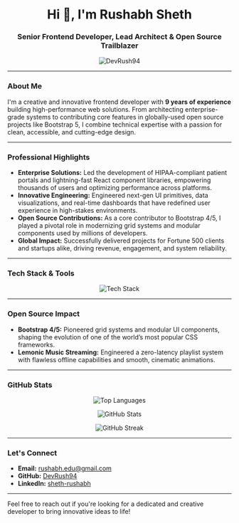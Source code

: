 <h1 align="center">Hi 👋, I'm Rushabh Sheth</h1>
<h3 align="center">Senior Frontend Developer, Lead Architect & Open Source Trailblazer</h3>

<p align="center">
  <img src="https://komarev.com/ghpvc/?username=DevRush94&label=Profile%20views&color=0e75b6&style=flat" alt="DevRush94" />
</p>

---

### About Me
I'm a creative and innovative frontend developer with **9 years of experience** building high-performance web solutions. From architecting enterprise-grade systems to contributing core features in globally-used open source projects like Bootstrap 5, I combine technical expertise with a passion for clean, accessible, and cutting-edge design.

---

### Professional Highlights
- **Enterprise Solutions:** Led the development of HIPAA-compliant patient portals and lightning-fast React component libraries, empowering thousands of users and optimizing performance across platforms.
- **Innovative Engineering:** Engineered next-gen UI primitives, data visualizations, and real-time dashboards that have redefined user experience in high-stakes environments.
- **Open Source Contributions:** As a core contributor to Bootstrap 4/5, I played a pivotal role in modernizing grid systems and modular components used by millions of developers.
- **Global Impact:** Successfully delivered projects for Fortune 500 clients and startups alike, driving revenue, engagement, and system reliability.

---

### Tech Stack & Tools
<p align="center">
  <img src="https://skillicons.dev/icons?i=js,ts,react,nextjs,angular,vue,html,css,sass,tailwind,bootstrap,webpack,babel,express,nodejs,d3,figma,git,docker,python" alt="Tech Stack" />
</p>

---

### Open Source Impact
- **Bootstrap 4/5:** Pioneered grid systems and modular UI components, shaping the evolution of one of the world’s most popular CSS frameworks.
- **Lemonic Music Streaming:** Engineered a zero-latency playlist system with flawless offline capabilities and smooth, cinematic animations.

---

### GitHub Stats
<p align="center">
  <img src="https://github-readme-stats.vercel.app/api/top-langs/?username=DevRush94&layout=compact&theme=tokyonight" alt="Top Languages" />
</p>
<p align="center">
  <img src="https://github-readme-stats.vercel.app/api?username=DevRush94&show_icons=true&theme=tokyonight" alt="GitHub Stats" />
</p>
<p align="center">
  <img src="https://github-readme-streak-stats.herokuapp.com/?user=DevRush94&theme=tokyonight" alt="GitHub Streak" />
</p>

---

### Let's Connect
- **Email:** [rushabh.edu@gmail.com](mailto:rushabh.edu@gmail.com)
- **GitHub:** [DevRush94](https://github.com/DevRush94)
- **LinkedIn:** [sheth-rushabh](https://www.linkedin.com/in/sheth-rushabh)

---

Feel free to reach out if you're looking for a dedicated and creative developer to bring innovative ideas to life!
